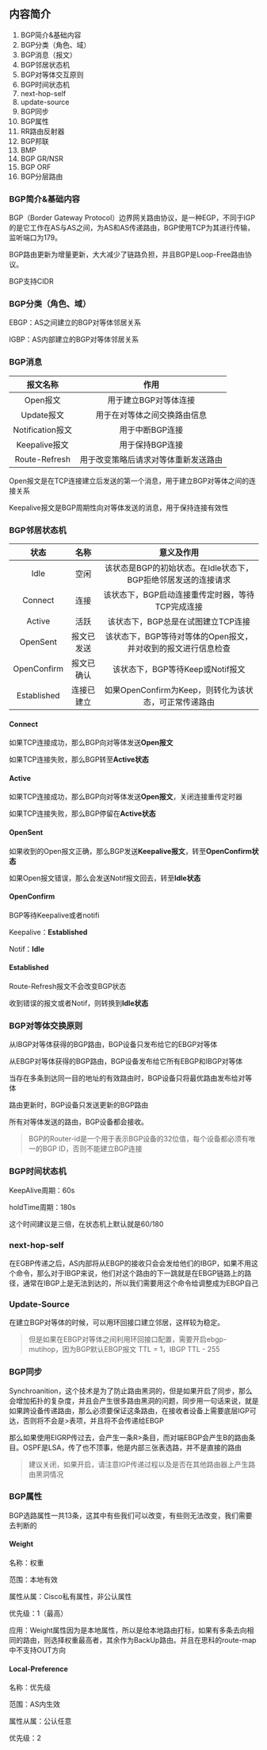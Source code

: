 ## 内容简介

1. BGP简介&基础内容
2. BGP分类（角色、域）
3. BGP消息（报文）
4. BGP邻居状态机
5. BGP对等体交互原则
6. BGP时间状态机
7. next-hop-self
8. update-source
9. BGP同步
10. BGP属性
11. RR路由反射器
12. BGP邦联
13. BMP
14. BGP GR/NSR
15. BGP ORF
16. BGP分层路由

### BGP简介&基础内容

BGP（Border Gateway Protocol）边界网关路由协议，是一种EGP，不同于IGP的是它工作在AS与AS之间，为AS和AS传递路由，BGP使用TCP为其进行传输，监听端口为179。

BGP路由更新为增量更新，大大减少了链路负担，并且BGP是Loop-Free路由协议。

BGP支持CIDR

### BGP分类（角色、域）

EBGP：AS之间建立的BGP对等体邻居关系

IGBP：AS内部建立的BGP对等体邻居关系

### BGP消息

|     报文名称     |                 作用                 |
| :--------------: | :----------------------------------: |
|     Open报文     |        用于建立BGP对等体连接         |
|    Update报文    |     用于在对等体之间交换路由信息     |
| Notification报文 |           用于中断BGP连接            |
|  Keepalive报文   |           用于保持BGP连接            |
|  Route-Refresh   | 用于改变策略后请求对等体重新发送路由 |

Open报文是在TCP连接建立后发送的第一个消息，用于建立BGP对等体之间的连接关系

Keepalive报文是BGP周期性向对等体发送的消息，用于保持连接有效性

### BGP邻居状态机

|    状态     |    名称    |                          意义及作用                          |
| :---------: | :--------: | :----------------------------------------------------------: |
|    Idle     |    空闲    | 该状态是BGP的初始状态。在Idle状态下，BGP拒绝邻居发送的连接请求 |
|   Connect   |    连接    |       该状态下，BGP启动连接重传定时器，等待TCP完成连接       |
|   Active    |    活跃    |              该状态下，BGP总是在试图建立TCP连接              |
|  OpenSent   | 报文已发送 | 该状态下，BGP等待对等体的Open报文，并对收到的报文进行信息检查 |
| OpenConfirm | 报文已确认 |               该状态下，BGP等待Keep或Notif报文               |
| Established | 连接已建立 |    如果OpenConfirm为Keep，则转化为该状态，可正常传递路由     |

#### Connect

如果TCP连接成功，那么BGP向对等体发送**Open报文**

如果TCP连接失败，那么BGP转至**Active状态**

#### Active

如果TCP连接成功，那么BGP向对等体发送**Open报文**，关闭连接重传定时器

如果TCP连接失败，那么BGP停留在**Active状态**

#### OpenSent

如果收到的Open报文正确，那么BGP发送**Keepalive报文**，转至**OpenConfirm状态**

如果Open报文错误，那么会发送Notif报文回去，转至**Idle状态**

#### OpenConfirm

BGP等待Keepalive或者notifi

Keepalive：**Established**

Notif：**Idle**

#### Established

Route-Refresh报文不会改变BGP状态

收到错误的报文或者Notif，则转换到**Idle状态**

### BGP对等体交换原则

从IBGP对等体获得的BGP路由，BGP设备只发布给它的EBGP对等体

从EBGP对等体获得的BGP路由，BGP设备发布给它所有EBGP和IBGP对等体

当存在多条到达同一目的地址的有效路由时，BGP设备只将最优路由发布给对等体

路由更新时，BGP设备只发送更新的BGP路由

所有对等体发送的路由，BGP设备都会接收。

> BGP的Router-id是一个用于表示BGP设备的32位值，每个设备都必须有唯一的BGP ID，否则不能建立BGP连接

### BGP时间状态机

KeepAlive周期：60s

holdTime周期：180s

这个时间建议是三倍，在状态机上默认就是60/180

### next-hop-self

在EGBP传递之后，AS内部将从EBGP的接收只会会发给他们的IBGP，如果不用这个命令，那么对于IBGP来说，他们对这个路由的下一跳就是在EBGP链路上的路径，通常在IBGP上是无法到达的，所以我们需要用这个命令给调整成为EBGP自己

### Update-Source

在建立BGP对等体的时候，可以用环回接口建立邻居，这样较为稳定。

> 但是如果在EBGP对等体之间利用环回接口配置，需要开启ebgp-mutihop，因为BGP默认EBGP报文 TTL = 1，IBGP TTL - 255

### BGP同步

Synchroanition，这个技术是为了防止路由黑洞的，但是如果开启了同步，那么会增加拓扑的复杂度，并且会产生很多路由黑洞的问题，同步用一句话来说，就是如果跨设备传递路由，那么必须要保证这条路由，在接收者设备上需要底层IGP可达，否则将不会是>表项，并且将不会传递给EBGP

那么如果使用EIGRP传过去，会产生一条R>条目，而对端EBGP会产生B的路由条目。OSPF是LSA，传了也不顶事，他是内部三张表选路，并不是直接的路由

> 建议关闭，如果开启，请注意IGP传递过程以及是否在其他路由器上产生路由黑洞情况

### BGP属性

BGP选路属性一共13条，这其中有些我们可以改变，有些则无法改变，我们需要去判断的

#### Weight

名称：权重

范围：本地有效

属性从属：Cisco私有属性，非公认属性

优先级：1（最高）

应用：Weight属性因为是本地属性，所以是给本地路由打标，如果有多条去向相同的路由，则选择权重最高者，其余作为BackUp路由。并且在思科的route-map中不支持OUT方向

#### Local-Preference

名称：优先级

范围：AS内生效

属性从属：公认任意

优先级：2